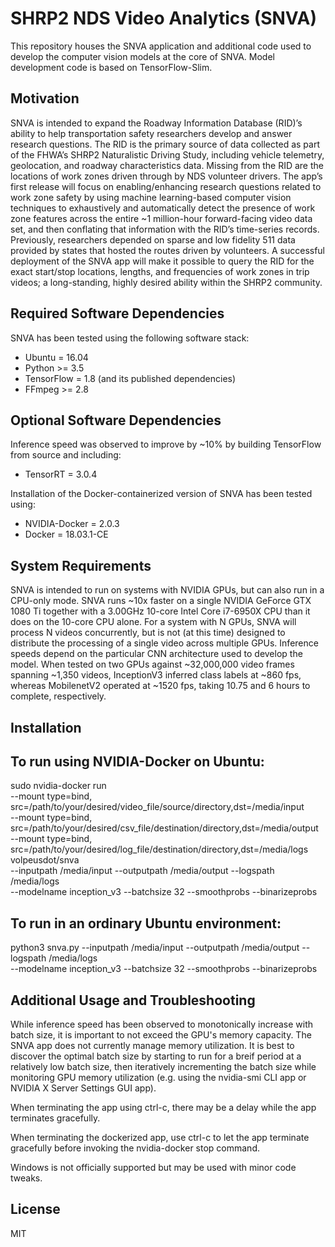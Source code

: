 # SHRP2 NDS Video Analytics (SNVA)

This repository houses the SNVA application and additional code used to develop the computer vision models at the core of SNVA. Model development code is based on TensorFlow-Slim.


## Motivation

SNVA is intended to expand the Roadway Information Database (RID)’s ability to help transportation safety researchers develop and answer research questions. The RID is the primary source of data collected as part of the FHWA’s SHRP2 Naturalistic Driving Study, including vehicle telemetry, geolocation, and roadway characteristics data. Missing from the RID are the locations of work zones driven through by NDS volunteer drivers. The app’s first release will focus on enabling/enhancing research questions related to work zone safety by using machine learning-based computer vision techniques to exhaustively and automatically detect the presence of work zone features across the entire ~1 million-hour forward-facing video data set, and then conflating that information with the RID’s time-series records. Previously, researchers depended on sparse and low fidelity 511 data provided by states that hosted the routes driven by volunteers. A successful deployment of the SNVA app will make it possible to query the RID for the exact start/stop locations, lengths, and frequencies of work zones in trip videos; a long-standing, highly desired ability within the SHRP2 community.


## Required Software Dependencies

SNVA has been tested using the following software stack:

- Ubuntu = 16.04
- Python >= 3.5
- TensorFlow = 1.8 (and its published dependencies)
- FFmpeg >= 2.8


## Optional Software Dependencies

Inference speed was observed to improve by ~10% by building TensorFlow from source and including:

- TensorRT = 3.0.4

Installation of the Docker-containerized version of SNVA has been tested using:

- NVIDIA-Docker = 2.0.3
- Docker = 18.03.1-CE

## System Requirements

SNVA is intended to run on systems with NVIDIA GPUs, but can also run in a CPU-only mode. SNVA runs ~10x faster on a single NVIDIA GeForce GTX 1080 Ti together with a 3.00GHz 10-core Intel Core i7-6950X CPU than it does on the 10-core CPU alone. For a system with N GPUs, SNVA will process N videos concurrently, but is not (at this time) designed to distribute the processing of a single video across multiple GPUs. Inference speeds depend on the particular CNN architecture used to develop the model. When tested on two GPUs against ~32,000,000 video frames spanning ~1,350 videos, InceptionV3 inferred class labels at ~860 fps, whereas MobilenetV2 operated at ~1520 fps, taking 10.75 and 6 hours to complete, respectively.


## Installation



## To run using NVIDIA-Docker on Ubuntu:

sudo nvidia-docker run \
  --mount type=bind, \
    src=/path/to/your/desired/video_file/source/directory,dst=/media/input \
  --mount type=bind, \
    src=/path/to/your/desired/csv_file/destination/directory,dst=/media/output \
  --mount type=bind, \
    src=/path/to/your/desired/log_file/destination/directory,dst=/media/logs \
  volpeusdot/snva \
  --inputpath /media/input --outputpath /media/output --logspath /media/logs \
  --modelname inception_v3 --batchsize 32 --smoothprobs --binarizeprobs


## To run in an ordinary Ubuntu environment:

python3 snva.py
  --inputpath /media/input --outputpath /media/output --logspath /media/logs \
  --modelname inception_v3 --batchsize 32 --smoothprobs --binarizeprobs


## Additional Usage and Troubleshooting

While inference speed has been observed to monotonically increase with batch size, it is important to not exceed the GPU's memory capacity. The SNVA app does not currently manage memory utilization. It is best to discover the optimal batch size by starting to run for a breif period at a relatively low batch size, then iteratively incrementing the batch size while monitoring GPU memory utilization (e.g. using the nvidia-smi CLI app or NVIDIA X Server Settings GUI app).

When terminating the app using ctrl-c, there may be a delay while the app terminates gracefully.

When terminating the dockerized app, use ctrl-c to let the app terminate gracefully before invoking the nvidia-docker stop command.

Windows is not officially supported but may be used with minor code tweaks.


## License

MIT
